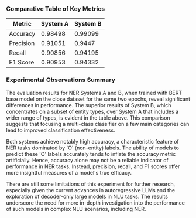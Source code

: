 ### Comparative Table of Key Metrics

| Metric      | System A  | System B  |
|-------------|-----------|-----------|
| Accuracy    | 0.98498   | 0.99099   |
| Precision   | 0.91051   | 0.9447    |
| Recall      | 0.90856   | 0.94195   |
| F1 Score    | 0.90953   | 0.94332   |

### Experimental Observations Summary

The evaluation results for NER Systems A and B, when trained with BERT base model on the close dataset for the same two epochs, reveal significant differences in performance. The superior results of System B, which concentrates on a subset of entity types, over System A that includes a wider range of types, is evident in the table above. This comparison suggests that focusing a multi-class classifier on a few main categories can lead to improved classification effectiveness.

Both systems achieve notably high accuracy, a characteristic feature of NER tasks dominated by 'O' (non-entity) labels. The ability of models to predict these 'O' labels accurately tends to inflate the accuracy metric artificially. Hence, accuracy alone may not be a reliable indicator of performance in NER tasks. Instead, precision, recall, and F1 scores offer more insightful measures of a model's true efficacy.

There are still some limitations of this experiment for further research, especially given the current advances in autoregressive LLMs and the exploration of decoder-only large models in NLU tasks. The results underscore the need for more in-depth investigation into the performance of such models in complex NLU scenarios, including NER.
